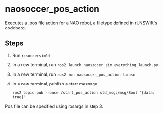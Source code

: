 # naosoccer_pos_action

Executes a .pos file action for a NAO robot, a filetype defined in rUNSWift's codebase.

## Steps

1. Run `rcsoccersim3d`
2. In a new terminal, run `ros2 launch naosoccer_sim everything_launch.py`
3. In a new terminal, run `ros2 run naosoccer_pos_action linear`
4. In a new terminal, publish a start message 
  
    `ros2 topic pub --once /start_pos_action std_msgs/msg/Bool '{data: true}'`
    
Pos file can be specified using rosargs in step 3.
